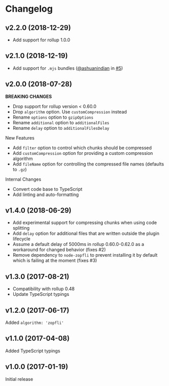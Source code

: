 # Changelog

## v2.2.0 (2018-12-29)

-   Add support for rollup 1.0.0

## v2.1.0 (2018-12-19)

-   Add support for `.mjs` bundles ([@ashuanindian](https://github.com/ashuanindian) in [#5](https://github.com/kryops/rollup-plugin-gzip/pull/5))

## v2.0.0 (2018-07-28)

**BREAKING CHANGES**

-   Drop support for rollup version < 0.60.0
-   Drop `algorithm` option. Use `customCompression` instead
-   Rename `options` option to `gzipOptions`
-   Rename `additional` option to `additionalFiles`
-   Rename `delay` option to `additionalFilesDelay`

New Features

-   Add `filter` option to control which chunks should be compressed
-   Add `customCompression` option for providing a custom compression algorithm
-   Add `fileName` option for controlling the compressed file names (defaults to `.gz`)

Internal Changes

-   Convert code base to TypeScript
-   Add linting and auto-formatting

## v1.4.0 (2018-06-29)

-   Add experimental support for compressing chunks when using code splitting
-   Add `delay` option for additional files that are written outside the plugin lifecycle
-   Assume a default delay of 5000ms in rollup 0.60.0-0.62.0 as a workaround for changed behavior (fixes #2)
-   Remove dependency to `node-zopfli` to prevent installing it by default which is failing at the moment (fixes #3)

## v1.3.0 (2017-08-21)

-   Compatibility with rollup 0.48
-   Update TypeScript typings

## v1.2.0 (2017-06-17)

Added `algorithm: 'zopfli'`

## v1.1.0 (2017-04-08)

Added TypeScript typings

## v1.0.0 (2017-01-19)

Initial release
